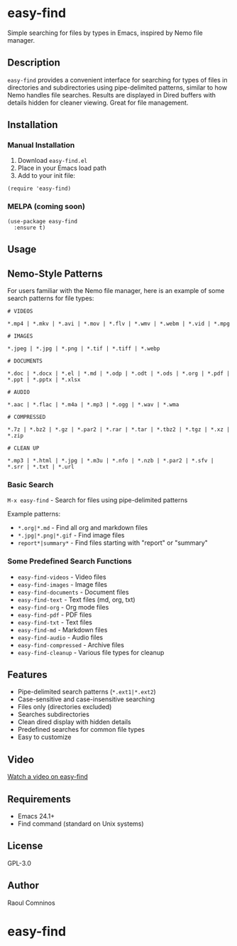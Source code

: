 # easy-find

Simple searching for files by types in Emacs, inspired by Nemo file
manager.

## Description

`easy-find` provides a convenient interface for searching for types of
files in directories and subdirectories using pipe-delimited patterns,
similar to how Nemo handles file searches. Results are displayed in
Dired buffers with details hidden for cleaner viewing. Great for file
management.

## Installation

### Manual Installation
1. Download `easy-find.el`
2. Place in your Emacs load path
3. Add to your init file:
```elisp
(require 'easy-find)
```

### MELPA (coming soon)
```elisp
(use-package easy-find
  :ensure t)
```

## Usage

## Nemo-Style Patterns
For users familiar with the Nemo file manager, here is an example of
some search patterns for file types:

```
# VIDEOS

*.mp4 | *.mkv | *.avi | *.mov | *.flv | *.wmv | *.webm | *.vid | *.mpg

# IMAGES

*.jpeg | *.jpg | *.png | *.tif | *.tiff | *.webp

# DOCUMENTS

*.doc | *.docx | *.el | *.md | *.odp | *.odt | *.ods | *.org | *.pdf | *.ppt | *.pptx | *.xlsx

# AUDIO

*.aac | *.flac | *.m4a | *.mp3 | *.ogg | *.wav | *.wma

# COMPRESSED

*.7z | *.bz2 | *.gz | *.par2 | *.rar | *.tar | *.tbz2 | *.tgz | *.xz | *.zip

# CLEAN UP

*.mp3 | *.html | *.jpg | *.m3u | *.nfo | *.nzb | *.par2 | *.sfv | *.srr | *.txt | *.url
```

### Basic Search
`M-x easy-find` - Search for files using pipe-delimited patterns

Example patterns:
- `*.org|*.md` - Find all org and markdown files
- `*.jpg|*.png|*.gif` - Find image files
- `report*|summary*` - Find files starting with "report" or "summary"

### Some Predefined Search Functions

* `easy-find-videos` - Video files
* `easy-find-images` - Image files  
* `easy-find-documents` - Document files
* `easy-find-text` - Text files (md, org, txt)
* `easy-find-org` - Org mode files
* `easy-find-pdf` - PDF files
* `easy-find-txt` - Text files
* `easy-find-md` - Markdown files
* `easy-find-audio` - Audio files
* `easy-find-compressed` - Archive files
* `easy-find-cleanup` - Various file types for cleanup

## Features

- Pipe-delimited search patterns (`*.ext1|*.ext2`)
- Case-sensitive and case-insensitive searching
- Files only (directories excluded)
- Searches subdirectories
- Clean dired display with hidden details
- Predefined searches for common file types
- Easy to customize

## Video

[Watch a video on easy-find](https://youtu.be/wUh-d4a16r4)

## Requirements

- Emacs 24.1+
- Find command (standard on Unix systems)

## License

GPL-3.0

## Author

Raoul Comninos
# easy-find

